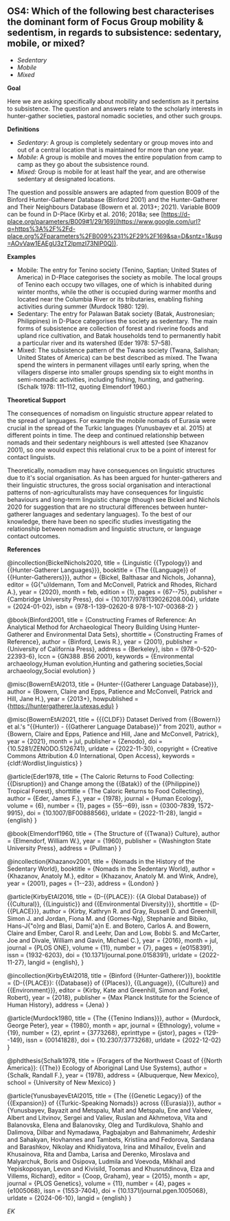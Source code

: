 
## OS4: Which of the following best characterises the dominant form of Focus Group mobility & sedentism, in regards to subsistence: sedentary, mobile, or mixed?

- *Sedentary* 
- *Mobile* 
- *Mixed* 

**Goal**

Here we are asking specifically about mobility and sedentism as it pertains to subsistence. The question and answers relate to the scholarly interests in hunter-gather societies, pastoral nomadic societies, and other such groups.



**Definitions**

- *Sedentary:* A group is completely sedentary or group moves into and out of a central location that is maintained for more than one year.
- *Mobile*: A group is mobile and moves the entire population from camp to camp as they go about the subsistence round.
- *Mixed:* Group is mobile for at least half the year, and are otherwise sedentary at designated locations.




The question and possible answers are adapted from question B009 of the Binford Hunter-Gatherer Database (Binford 2001) and the Hunter-Gatherer and Their Neighbours Database (Bowern et al. 2013+; 2021). Variable B009 can be found in D-Place (Kirby et al. 2016; 2018a; see [https://d-place.org/parameters/B009#1/29/169](https://www.google.com/url?q=https%3A%2F%2Fd-place.org%2Fparameters%2FB009%231%2F29%2F169&sa=D&sntz=1&usg=AOvVaw1EAEgU3zT2lpmzI73NlP0Q)).



**Examples**

- Mobile: The entry for Tenino society (Tenino, Saptian; United States of America) in D-Place categorises the society as mobile. The local groups of Tenino each occupy two villages, one of which is inhabited during winter months, while the other is occupied during warmer months and located near the Columbia River or its tributaries, enabling fishing activities during summer (Murdock 1980: 129).
- Sedentary: The entry for Palawan Batak society (Batak, Austronesian; Philippines) in D-Place categorises the society as sedentary. The main forms of subsistence are collection of forest and riverine foods and upland rice cultivation, and Batak households tend to permanently habit a particular river and its watershed (Eder 1978: 57–58).
- Mixed: The subsistence pattern of the Twana society (Twana, Salishan; United States of America) can be best described as mixed. The Twana spend the winters in permanent villages until early spring, when the villagers disperse into smaller groups spending six to eight months in semi-nomadic activities, including fishing, hunting, and gathering. (Schalk 1978: 111–112, quoting Elmendorf 1960.)



**Theoretical Support**

The consequences of nomadism on linguistic structure appear related to the spread of languages. For example the mobile nomads of Eurasia were crucial in the spread of the Turkic languages (Yunusbayev et al. 2015) at different points in time. The deep and continued relationship between nomads and their sedentary neighbours is well attested (see Khazanov 2001), so one would expect this relational crux to be a point of interest for contact linguists.

Theoretically, nomadism may have consequences on linguistic structures due to it's social organisation. As has been argued for hunter-gatherers and their linguistic structures, the gross social organisation and interactional patterns of non-agriculturalists may have consequences for linguistic behaviours and long-term linguistic change (though see Bickel and Nichols 2020 for suggestion that are no structural differences between hunter-gatherer languages and sedentary languages). To the best of our knowledge, there have been no specific studies investigating the relationship between nomadism and linguistic structure, or language contact outcomes. 

**References**

@incollection{BickelNichols2020,
  title = {Linguistic {{Typology}} and {{Hunter-Gatherer Languages}}},
  booktitle = {The {{Language}} of {{Hunter-Gatherers}}},
  author = {Bickel, Balthasar and Nichols, Johanna},
  editor = {G{\"u}ldemann, Tom and McConvell, Patrick and Rhodes, Richard A.},
  year = {2020},
  month = feb,
  edition = {1},
  pages = {67--75},
  publisher = {Cambridge University Press},
  doi = {10.1017/9781139026208.004},
  urldate = {2024-01-02},
  isbn = {978-1-139-02620-8 978-1-107-00368-2}
}

@book{Binford2001,
  title = {Constructing Frames of Reference: An Analytical Method for Archaeological Theory Building Using Hunter-Gatherer and Environmental Data Sets},
  shorttitle = {Constructing Frames of Reference},
  author = {Binford, Lewis R.},
  year = {2001},
  publisher = {University of California Press},
  address = {Berkeley},
  isbn = {978-0-520-22393-6},
  lccn = {GN388 .B56 2001},
  keywords = {Environmental archaeology,Human evolution,Hunting and gathering societies,Social archaeology,Social evolution}
}

@misc{BowernEtAl2013,
  title = {Hunter-{{Gatherer Language Database}}},
  author = {Bowern, Claire and Epps, Patience and McConvell, Patrick and Hill, Jane H.},
  year = {2013+},
  howpublished = {https://huntergatherer.la.utexas.edu}
}

@misc{BowernEtAl2021,
  title = {{{CLDF}} Dataset Derived from {{Bowern}} et al.'s "{{Hunter}} - {{Gatherer Language Database}}" from 2021},
  author = {Bowern, Claire and Epps, Patience and Hill, Jane and McConvell, Patrick},
  year = {2021},
  month = jul,
  publisher = {Zenodo},
  doi = {10.5281/ZENODO.5126741},
  urldate = {2022-11-30},
  copyright = {Creative Commons Attribution 4.0 International, Open Access},
  keywords = {cldf:Wordlist,linguistics}
}

@article{Eder1978,
  title = {The Caloric Returns to Food Collecting: {{Disruption}} and Change among the {{Batak}} of the {{Philippine}} Tropical Forest},
  shorttitle = {The Caloric Returns to Food Collecting},
  author = {Eder, James F.},
  year = {1978},
  journal = {Human Ecology},
  volume = {6},
  number = {1},
  pages = {55--69},
  issn = {0300-7839, 1572-9915},
  doi = {10.1007/BF00888566},
  urldate = {2022-11-28},
  langid = {english}
}

@book{Elmendorf1960,
  title = {The Structure of {{Twana}} Culture},
  author = {Elmendorf, William W.},
  year = {1960},
  publisher = {Washington State University Press},
  address = {Pullman}
}

@incollection{Khazanov2001,
  title = {Nomads in the History of the Sedentary World},
  booktitle = {Nomads in the Sedentary World},
  author = {Khazanov, Anatoly M.},
  editor = {Khazanov, Anatoly M. and Wink, Andre},
  year = {2001},
  pages = {1--23},
  address = {London}
}


@article{KirbyEtAl2016,
  title = {D-{{PLACE}}: {{A Global Database}} of {{Cultural}}, {{Linguistic}} and {{Environmental Diversity}}},
  shorttitle = {D-{{PLACE}}},
  author = {Kirby, Kathryn R. and Gray, Russell D. and Greenhill, Simon J. and Jordan, Fiona M. and {Gomes-Ng}, Stephanie and Bibiko, Hans-J{\"o}rg and Blasi, Dami{\'a}n E. and Botero, Carlos A. and Bowern, Claire and Ember, Carol R. and Leehr, Dan and Low, Bobbi S. and McCarter, Joe and Divale, William and Gavin, Michael C.},
  year = {2016},
  month = jul,
  journal = {PLOS ONE},
  volume = {11},
  number = {7},
  pages = {e0158391},
  issn = {1932-6203},
  doi = {10.1371/journal.pone.0158391},
  urldate = {2022-11-27},
  langid = {english},
}

@incollection{KirbyEtAl2018,
  title = {Binford {{Hunter-Gatherer}}},
  booktitle = {D-{{PLACE}}: {{Database}} of {{Places}}, {{Language}}, {{Culture}} and {{Environment}}},
  editor = {Kirby, Kate and Greenhill, Simon and Forkel, Robert},
  year = {2018},
  publisher = {Max Planck Institute for the Science of Human History},
  address = {Jena}
}

@article{Murdock1980,
  title = {The {{Tenino Indians}}},
  author = {Murdock, George Peter},
  year = {1980},
  month = apr,
  journal = {Ethnology},
  volume = {19},
  number = {2},
  eprint = {3773268},
  eprinttype = {jstor},
  pages = {129--149},
  issn = {00141828},
  doi = {10.2307/3773268},
  urldate = {2022-12-02}
}

@phdthesis{Schalk1978,
  title = {Foragers of the Northwest Coast of {{North America}}: {{The}} Ecology of Aboriginal Land Use Systems},
  author = {Schalk, Randall F.},
  year = {1978},
  address = {Albuquerque, New Mexico},
  school = {University of New Mexico}
}

@article{YunusbayevEtAl2015,
  title = {The {{Genetic Legacy}} of the {{Expansion}} of {{Turkic-Speaking Nomads}} across {{Eurasia}}},
  author = {Yunusbayev, Bayazit and Metspalu, Mait and Metspalu, Ene and Valeev, Albert and Litvinov, Sergei and Valiev, Ruslan and Akhmetova, Vita and Balanovska, Elena and Balanovsky, Oleg and Turdikulova, Shahlo and Dalimova, Dilbar and Nymadawa, Pagbajabyn and Bahmanimehr, Ardeshir and Sahakyan, Hovhannes and Tambets, Kristiina and Fedorova, Sardana and Barashkov, Nikolay and Khidiyatova, Irina and Mihailov, Evelin and Khusainova, Rita and Damba, Larisa and Derenko, Miroslava and Malyarchuk, Boris and Osipova, Ludmila and Voevoda, Mikhail and Yepiskoposyan, Levon and Kivisild, Toomas and Khusnutdinova, Elza and Villems, Richard},
  editor = {Coop, Graham},
  year = {2015},
  month = apr,
  journal = {PLOS Genetics},
  volume = {11},
  number = {4},
  pages = {e1005068},
  issn = {1553-7404},
  doi = {10.1371/journal.pgen.1005068},
  urldate = {2024-06-10},
  langid = {english}
}


*EK*

